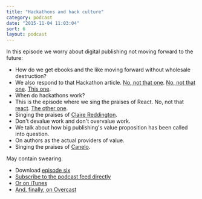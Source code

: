 ```yaml
---
title: "Hackathons and hack culture"
category: podcast
date: "2015-11-04 11:03:04"
sort: 6
layout: podcast
---
```


In this episode we worry about digital publishing not moving forward to the future:

* How do we get ebooks and the like moving forward without wholesale destruction?
* We also respond to that Hackathon article. [No, not that one](http://publishingperspectives.com/2015/06/what-the-hell-happens-at-a-publishing-hackathon/#.Vjo83tal3p4). [No, not that one](http://thoughtcatalog.com/porter-anderson/2014/05/the-futurebook-hackathon-londons-publishers-brave-the-weird/). [This one](http://publishingperspectives.com/2015/10/editorial-where-is-publishings-jet-pack/#.Vjo85tal3p4).
* When do hackathons work?
* This is the episode where we sing the praises of React. No, not that [react](https://facebook.github.io/react/index.html). [The other one](http://www.react-hub.org.uk).
* Singing the praises of [Claire Reddington](https://twitter.com/clarered).
* Don't devalue work and don't overvalue work.
* We talk about how big publishing's value proposition has been called into question.
* On authors as the actual providers of value.
* Singing the praises of [Canelo](http://www.canelo.co).

May contain swearing.

* Download <a href="http://thisisnotabook.baldurbjarnason.com/podcast/thisisnotthefutureofthebook-episode06.mp3" target="_blank">episode six</a>
* [Subscribe to the podcast feed directly](http://feedpress.me/thissnotthefutureofthebook)
* [Or on iTunes](https://itunes.apple.com/gb/podcast/this-is-not-future-book/id1038121104)
* <a href="https://overcast.fm/itunes1038121104/this-is-not-the-future-of-the-book">And, finally, on Overcast</a>

